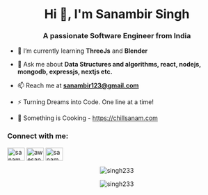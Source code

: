 <h1 align="center">Hi 👋, I'm Sanambir Singh</h1>
<h3 align="center">A passionate Software Engineer from India</h3>

- 🌱 I’m currently learning **ThreeJs** and **Blender**

- 💬 Ask me about **Data Structures and algorithms, react, nodejs, mongodb, expressjs, nextjs etc.**

- 📫 Reach me at **sanambir123@gmail.com**

- ⚡ Turning Dreams into Code. One line at a time!

- 🌟 Something is Cooking - https://chillsanam.com

<h3 align="left">Connect with me:</h3>
<p align="left">
<a href="https://linkedin.com/in/sanambir-singh-2b4b3a133" target="blank"><img align="center" src="https://raw.githubusercontent.com/rahuldkjain/github-profile-readme-generator/master/src/images/icons/Social/linked-in-alt.svg" alt="sanambir-singh-2b4b3a133" height="30" width="40" /></a>
<a href="https://instagram.com/awesanam" target="blank"><img align="center" src="https://raw.githubusercontent.com/rahuldkjain/github-profile-readme-generator/master/src/images/icons/Social/instagram.svg" alt="awesanam" height="30" width="40" /></a>
<a href="https://www.leetcode.com/sanambir123" target="blank"><img align="center" src="https://raw.githubusercontent.com/rahuldkjain/github-profile-readme-generator/master/src/images/icons/Social/leet-code.svg" alt="sanambir123@gmail.com" height="30" width="40" /></a>
</p>
</p>

<p align="center"><img align="center" src="https://github-readme-stats.vercel.app/api/top-langs?username=singh233&show_icons=true&locale=en&layout=compact" alt="singh233" /></p>

<p align="center"><img align="center" src="https://github-readme-streak-stats.herokuapp.com/?user=singh233&" alt="singh233" /></p>
